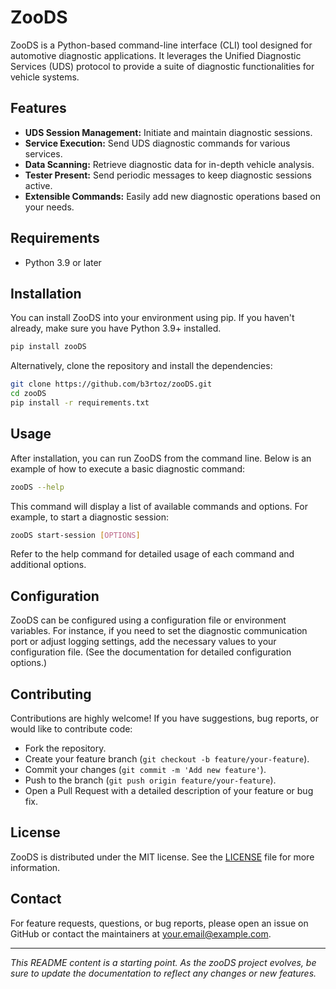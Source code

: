 # ZooDS

ZooDS is a Python-based command-line interface (CLI) tool designed for automotive diagnostic applications. It leverages the Unified Diagnostic Services (UDS) protocol to provide a suite of diagnostic functionalities for vehicle systems.

## Features

- **UDS Session Management:** Initiate and maintain diagnostic sessions.
- **Service Execution:** Send UDS diagnostic commands for various services.
- **Data Scanning:** Retrieve diagnostic data for in-depth vehicle analysis.
- **Tester Present:** Send periodic messages to keep diagnostic sessions active.
- **Extensible Commands:** Easily add new diagnostic operations based on your needs.

## Requirements

- Python 3.9 or later

## Installation

You can install ZooDS into your environment using pip. If you haven't already, make sure you have Python 3.9+ installed.

```bash
pip install zooDS
```

Alternatively, clone the repository and install the dependencies:

```bash
git clone https://github.com/b3rtoz/zooDS.git
cd zooDS
pip install -r requirements.txt
```

## Usage

After installation, you can run ZooDS from the command line. Below is an example of how to execute a basic diagnostic command:

```bash
zooDS --help
```

This command will display a list of available commands and options. For example, to start a diagnostic session:

```bash
zooDS start-session [OPTIONS]
```

Refer to the help command for detailed usage of each command and additional options.

## Configuration

ZooDS can be configured using a configuration file or environment variables. For instance, if you need to set the diagnostic communication port or adjust logging settings, add the necessary values to your configuration file. (See the documentation for detailed configuration options.)

## Contributing

Contributions are highly welcome! If you have suggestions, bug reports, or would like to contribute code:
- Fork the repository.
- Create your feature branch (`git checkout -b feature/your-feature`).
- Commit your changes (`git commit -m 'Add new feature'`).
- Push to the branch (`git push origin feature/your-feature`).
- Open a Pull Request with a detailed description of your feature or bug fix.

## License

ZooDS is distributed under the MIT license. See the [LICENSE](LICENSE) file for more information.

## Contact

For feature requests, questions, or bug reports, please open an issue on GitHub or contact the maintainers at [your.email@example.com](mailto:your.email@example.com).

---
*This README content is a starting point. As the zooDS project evolves, be sure to update the documentation to reflect any changes or new features.*